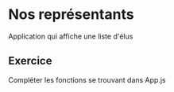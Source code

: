 # Nos représentants
Application qui affiche une liste d'élus

## Exercice
Compléter les fonctions se trouvant dans App.js